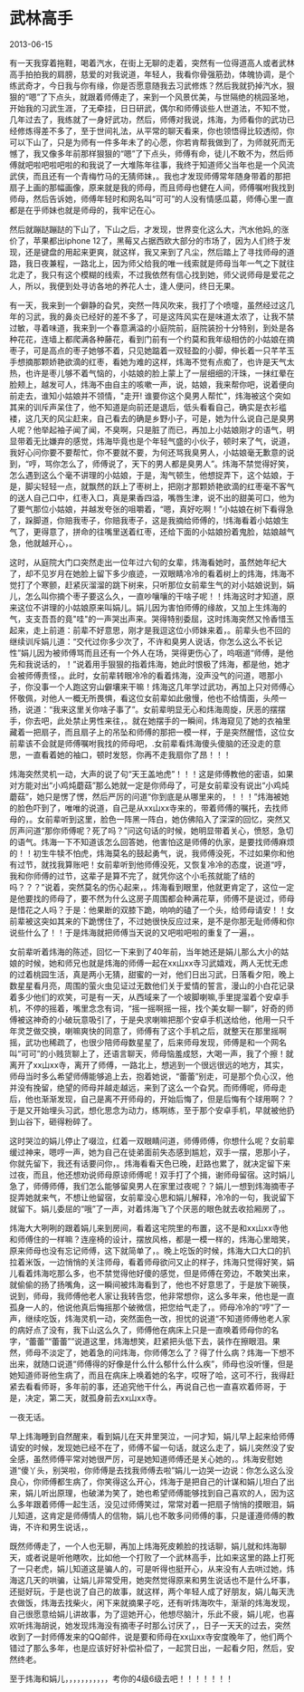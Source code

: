 # 武林高手

2013-06-15

有一天我穿着拖鞋，喝着汽水，在街上无聊的走着，突然有一位得道高人或者武林高手拍拍我的肩膀，慈爱的对我说道，年轻人，我看你骨强筋劲，体魄协调，是个练武奇才，今日我与你有缘，你是否愿意随我去习武修炼？然后我就扔掉汽水，狠狠的“嗯”了下点头，就跟着师傅走了，来到一个风景优美，与世隔绝的桃园圣地，开始我的习武生涯，了无牵挂，日日研武，偶尔和师傅谈些人世道法，不知不觉，几年过去了，我练就了一身好武功，然后，师傅对我说，炜海，为师看你的武功已经修炼得差不多了，至于世间礼法，从平常的聊天看来，你也领悟得比较透彻，你可以下山了，只是为师有一件多年未了的心愿，你若肯帮我做到了，为师就死而无憾了，我又像多年前那样狠狠的“嗯”了下点头，师傅有命，徒儿不敢不为，然后师傅就吧啦吧啦吧啦的和我说了一大堆陈年往事，我终于知道师父当年也是一个风流武侠，而且还有一个青梅竹马的无猜师妹，。我也才发现师傅常年随身带着的那把扇子上画的那幅画像，原来就是我的师母，而且师母也健在人间，师傅嘱咐我找到师母，然后告诉她，师傅年轻时和网名叫“可可”的人没有情感瓜葛，师傅心里一直都是在乎师妹也就是师母的，我牢记在心。

然后就蹦跶蹦跶的下山了，下山之后，才发现，世界变化这么大，汽水他妈,的涨价了，苹果都出iphone 12了，黑莓又占据西欧大部分的市场了，因为人们终于发现，还是键盘的用起来更爽，就这样，我又来到了凡尘，然后踏上了寻找师母的道路，我日夜兼程，一路北上，因为师父给我的唯一线索就是师母当年一气之下就往北走了，我只有这个模糊的线索，不过我依然有信心找到她，师父说师母是爱花之人，所以，我便到处寻访各地的养花人士，逢人便问，终日无果。

有一天，我来到一个僻静的旮旯，突然一阵风吹来，我打了个喷嚏，虽然经过这几年的习武，我的鼻炎已经好的差不多了，可是这阵风实在是味道太浓了，让我不禁过敏，寻着味道，我来到一个春意满溢的小庭院前，庭院装扮十分特别，到处是各种花花，连墙上都爬满各种藤花，看到门前有一个约莫和我年级相仿的小姑娘在摘枣子，可是高点的枣子她够不着，只见她踮着一双轻盈的小脚，伸长着一只芊芊玉手想摘那颗娇艳欲滴的红枣，看她为难的这样，炜海不觉有点痴了，也许是天气太热，也许是枣儿够不着气恼的，小姑娘的脸上蒙上了一层细细的汗珠，一抹红晕在脸颊上，越发可人，炜海不由自主的咳嗽一声，说，姑娘，我来帮你吧，说着便向前走去，谁知小姑娘并不领情，"走开! 谁要你这个臭男人帮忙"，炜海被这个突如其来的训斥声呆住了，他不知道是向前还是退后，低头看看自己，确实是衣衫褴褛，这几天的风尘赶来，自己看去的确是乡野小子，可是，她为什么说自己是臭男人呢？他举起袖子闻了闻，不臭啊，只是脏了而已，再加上小姑娘刚才的语气，明显带着无比嫌弃的感觉，炜海毕竟也是个年轻气盛的小伙子，顿时来了气，说道，我好心问你要不要帮忙，你不要就不要，为何还骂我臭男人，小姑娘毫无歉意的说到，“哼，骂你怎么了，师傅说了，天下的男人都是臭男人”。炜海不禁觉得好笑，怎么遇到这么个毫不讲理的小姑娘，于是，淘气顿生，他想捉弄下，这个姑娘，于是，脚尖轻轻一点，就飘然的跃上了枣树上，把刚才那颗娇艳欲滴的红枣毫不客气的送人自己口中，红枣入口，真是果香四溢，嘴唇生津，说不出的甜美可口，他为了要气那位小姑娘，并越发夸张的咀嚼着，“嗯，真好吃啊！”小姑娘在树下看得急了，跺脚道，你赔我枣子，你赔我枣子，这是我摘给师傅的，!炜海看着小姑娘生气了，更得意了，拼命的往嘴里送着红枣，还给下面的小姑娘扮着鬼脸，姑娘越气急，他就越开心，。

这时，从庭院大门口突然走出一位年过六旬的女辈，炜海看她时，虽然她年纪大了，却不见岁月在她脸上留下多少痕迹，一双眼睛冷冷的看着树上的炜海，炜海不觉打了个寒颤，赶紧灰溜溜的跳下树来，只听那位女前辈生气的对小姑娘说到，娟儿，怎么叫你摘个枣子要这么久，一直吵嚷嚷的干啥子呢！！炜海这时才知道，原来这位不讲理的小姑娘原来叫娟儿。娟儿因为害怕师傅的缘故，又加上生炜海的气，支支吾吾的竟"哇"的一声哭出声来。哭得特别委屈，这时炜海突然又怜香惜玉起来，走上前道：前辈不好意思，刚才是我逗这位小师妹来着，。前辈头也不回的继续训斥娟儿道：“交代过你多少次了，不许和臭男人说话，你怎么这么不长记性”娟儿因为被师傅骂而且还有一个外人在场，哭得更伤心了，呜咽道“师傅，是他先和我说话的，！”说着用手狠狠的指着炜海，她此时恨极了炜海，都是他，她才会被师傅责怪，。此时，女前辈转眼冷冷的看着炜海，没声没气的问道，嗯那小子，你没事一个人跑这穷山僻壤来干嘛！炜海这几年学过武功，再加上只对师傅心怀敬佩，对他人一概无所畏惧，看这位女前辈如此傲慢，他也不给情面，头颅一扬，说道：“我来这里关你啥子事了”。女前辈明显无心和炜海周旋，厌恶的摆摆手，你去吧，此处禁止男性来往，。就在她摆手的一瞬间，炜海窥见了她的衣袖里藏着一把扇子，而且扇子上的吊坠和师傅的那把一模一样，于是突然醒悟，这位女前辈该不会就是师傅嘱咐我找的师母吧，.女前辈看炜海傻头傻脑的还没走的意思，一直看着她的袖口，顿时发怒，你再不走我扇你了昂！！！

炜海突然灵机一动，大声的说了句“天王盖地虎”！！！这是师傅教他的密语，如果对方能对出“小鸡炖蘑菇”那么她就一定是你师母了，可是女前辈没有说出“小鸡炖蘑菇”，她只是愣了愣，然后严厉的问道“你到底是从哪里来的，！！！”炜海被她的脸色吓到了，唯唯的说道，自己是从xx山xx寺来的，带着师傅的嘱托，去找师母的，。女前辈听到这里，脸色一阵黑一阵白，她仿佛陷入了深深的回忆，突然又厉声问道“那你师傅呢？死了吗？”问这句话的时候，她明显带着关心，愤怒，急切的语气。炜海一下不知道该怎么回答她，他害怕这是师傅的仇家，是要找师傅麻烦的！！初生牛犊不怕虎，炜海莫名的鼓起勇气，说，我师傅没死，不过如果你和他有过节，就找我算账吧！女前辈听到他师傅没死，又恢复冷冷的态度，说道“哼，我和你师傅的过节，这辈子是算不完了，就凭你这个小毛孩就能了结的吗？？？”说着，突然莫名的伤心起来，。炜海看到眼里，他就更肯定了，这位一定是他要找的师母了，要不然为什么这房子周围都会种满花草，师傅不是说过，师母是惜花之人吗？于是：他果断的双膝下跪，响响的磕了一个头，给师母请安！！女前辈被这突如其来的下跪愣住了，不过她很快反应过来，是不是你那无耻师傅和你说些什么了！！于是炜海就把师傅当天说的又吧啦吧啦的重复了一遍，。

女前辈听着炜海的陈述，回忆一下来到了40年前，当年她还是娟儿那么大小的姑娘的时候，她和师兄也就是炜海的师傅一起在xx山xx寺习武嬉戏，两人无忧无虑的过着桃园生活，真是两小无猜，甜蜜的一对，他们日出习武，日落看夕阳，晚上数星星看月亮，周围的萤火虫见证过无数他们关于爱情的誓言，漫山的小白花记录着多少他们的欢笑，可是有一天，从西域来了一个坡脚喇嘛,手里提溜着个安卓手机，不停的摇着，嘴里念念有词，“摇一摇啊摇一摇，找个美女聊一聊”，好奇的师傅被这神奇的小破玩意吸引了，于是央求喇嘛把那个安卓手机送给他，他用一只千年灵芝做交换，喇嘛爽快的同意了，师傅有了这个手机之后，就整天在那里摇啊摇，武功也稀疏了，也很少陪师母数星星了，后来师母发现，师傅是和一个网名叫“可可”的小贱货聊上了，还语言聊天，师母恼羞成怒，大喝一声，我了个擦！就离开了xx山xx寺，离开了师傅，一路北上，想逃到一个很远很远的地方，其实，师母当时多么希望师傅能够追上去，抱着她说，“蕾蕾”别走，可是那个负心汉，他并没有挽留，绝望的师母并越走越远，来到了这么一个旮旯。而师傅呢，师母走后，他也渐渐发现，自己是离不开师母的，开始后悔了，但是后悔有个球用啊？？于是又开始埋头习武，想化思念为动力，练啊练，至于那个安卓手机，早就被他扔到山谷下，砸得粉碎了。

这时哭泣的娟儿停止了啜泣，红着一双眼睛问道，师傅师傅，你想什么呢？女前辈缓过神来，嗯哼一声，她为自己在徒弟面前失态感到尴尬，双手一摆，恩那小子，你就先留下，我还有话要问你，。炜海看看天色已晚，赶路也累了，就决定留下来过夜，而且，他还想劝说师母原谅师傅呢！双手打了个揖，谢师母留宿。这时娟儿急了，师傅师傅，我们怎么能够留臭男人在家里过夜呢？？娟儿一想到炜海摘枣子捉弄她就来气，不想让他留宿，女前辈没心思和娟儿解释，冷冷的一句，我说留下就留下。娟儿委屈的“哦”了一声，对着炜海飞了个厌恶的眼色就去收拾厢房了，。

炜海大大咧咧的跟着娟儿来到房间，看着这宅院里的布置，这不是和xx山xx寺他和师傅住的一样嘛？连座椅的设计，摆放风格，都是一模一样的，炜海心里暗笑，原来师母也没有忘记师傅，这下就简单了，。晚上吃饭的时候，炜海大口大口的扒拉着米饭，一边悄悄的关注师母，看着师母欲问又止的样子，炜海只觉得好笑，娟儿看着炜海吃那么多，也不禁觉得他好傻的感觉，但是师傅在旁边，不敢笑出来，就偷偷的扬了扬嘴角，这一瞬间被炜海看到了，他也不好意思了，于是放下碗筷，说到，师母，我师傅他老人家让我转告您，他非常想你，这么多年来，他也是一直孤身一人的，他说他真后悔摇那个破微信，把您给气走了，。师母冷冷的“哼”了一声，继续吃饭，炜海灵机一动，突然面色一改，担忧的说道“不知道师傅他老人家的病好点了没有，我下山这么久了，师傅他在病床上只是一直唤着师母你的名字，“蕾蕾”“蕾蕾””说道这里，炜海想笑，赶紧把头低下去，装作在擦眼泪。果然，师母不淡定了，她着急的问炜海，你师傅怎么了？得了什么病？炜海一下想不出来，就随口说道“师傅得的好像是什么什么郁什么什么疾”，师母也没听懂，但是她知道师哥他生病了，而且在病床上唤着她的名字，哎呀了哈，这可不行，我得赶紧去看看师哥，多年前的事，还追究他干什么，再说自己也一直喜欢着师哥，于是，决定，第二天，就孤身前去xx山xx寺。

一夜无话。

早上炜海睡到自然醒来，看到娟儿在天井里哭泣，一问才知，娟儿早上起来给师傅请安的时候，发现她已经不在了，师傅不留一句话，就这么走了，娟儿突然没了安全感，虽然师傅平常对她很严厉，可是她知道师傅还是关心她的，。炜海安慰她道“傻丫头，别哭啦，你师傅是去找我师傅去啦”娟儿一边哭一边说：你怎么这么没良心，你师傅都生病了，你笑得这么开心，炜海于是把自己的计谋和娟儿坦白了出来，娟儿听出原理，也破涕为笑了，她也希望师傅能够找到自己喜欢的人，因为这么多年跟着师傅一起生活，没见过师傅笑过，常常对着一把扇子悄悄的摸眼泪，娟儿知道，这肯定是师傅情人的信物，娟儿也不敢多问师傅的事，只是谨遵师傅的教诲，不许和男生说话，。

既然师傅走了，一个人也无聊，再加上炜海死皮赖脸的找话聊，娟儿就和炜海聊天，或者说是听他瞎吹，比如他一个打败了一个武林高手，比如来这里的路上打死了一只老虎，娟儿知道这是骗人的，可是听得也挺开心，从来没有人去哄过她，炜海这几天的哄骗，让娟儿非常受用，她突然觉得原来和男生说话也不是什么坏事，还挺好玩，于是也说了自己的故事，就这样，两个年轻人成了好朋友，娟儿每天洗衣做饭，炜海去找柴火，闲下来就摘果子吃，还有听炜海吹牛，渐渐的炜海发现，自己很愿意给娟儿讲故事，为了逗她开心，他想尽脑汁，乐此不疲，娟儿呢，也喜欢听炜海胡说，她发现炜海没有摘枣子时那么讨厌了，，日子一天天的过去，突然收到了一封师傅发来的QQ邮件，说是要和师母在xx山xx寺安度晚年了，他们两个错过了那么多年，也是应该好好补偿补偿了，一起赏日出，一起看夕阳，然后，安然终老。

至于炜海和娟儿，，，，，，，，，，，考你的4级6级去吧！！！！！！！
			